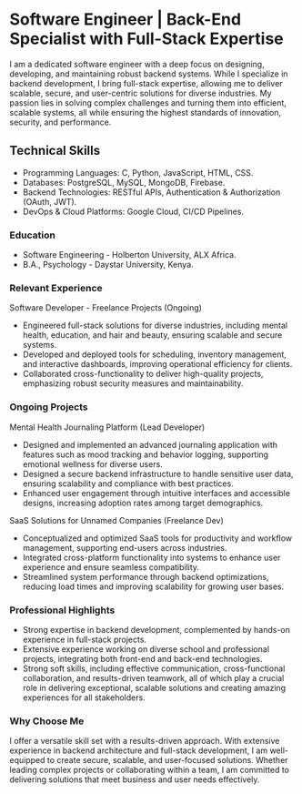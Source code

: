 # Software Engineer | Back-End Specialist with Full-Stack Expertise

I am a dedicated software engineer with a deep focus on designing, developing, and maintaining robust backend systems. While I specialize in backend development, I bring full-stack expertise, allowing me to deliver scalable, secure, and user-centric solutions for diverse industries. My passion lies in solving complex challenges and turning them into efficient, scalable systems, all while ensuring the highest standards of innovation, security, and performance.

## Technical Skills
- Programming Languages: C, Python, JavaScript, HTML, CSS.
- Databases: PostgreSQL, MySQL, MongoDB, Firebase.
- Backend Technologies: RESTful APIs, Authentication & Authorization (OAuth, JWT).
- DevOps & Cloud Platforms: Google Cloud, CI/CD Pipelines.

### Education
- Software Engineering - Holberton University, ALX Africa.
- B.A., Psychology - Daystar University, Kenya.


### Relevant Experience
Software Developer - Freelance Projects (Ongoing)
- Engineered full-stack solutions for diverse industries, including mental health, education, and hair and beauty, ensuring scalable and secure systems.
- Developed and deployed tools for scheduling, inventory management, and interactive dashboards, improving operational efficiency for clients.
- Collaborated cross-functionality to deliver high-quality projects, emphasizing robust security measures and maintainability.

### Ongoing Projects
Mental Health Journaling Platform (Lead Developer)
- Designed and implemented an advanced journaling application with features such as mood tracking and behavior logging, supporting emotional wellness for diverse users.
- Designed a secure backend infrastructure to handle sensitive user data, ensuring scalability and compliance with best practices.
- Enhanced user engagement through intuitive interfaces and accessible designs, increasing adoption rates among target demographics.

SaaS Solutions for Unnamed Companies (Freelance Dev)
- Conceptualized and optimized SaaS tools for productivity and workflow management, supporting end-users across industries.
- Integrated cross-platform functionality into systems to enhance user experience and ensure seamless compatibility.
- Streamlined system performance through backend optimizations, reducing load times and improving scalability for growing user bases.
  
### Professional Highlights
- Strong expertise in backend development, complemented by hands-on experience in full-stack projects.
- Extensive experience working on diverse school and professional projects, integrating both front-end and back-end technologies.
- Strong soft skills, including effective communication, cross-functional collaboration, and results-driven teamwork, all of which play a crucial role in delivering exceptional, scalable solutions and creating amazing experiences for all stakeholders.
 
### Why Choose Me
I offer a versatile skill set with a results-driven approach. With extensive experience in backend architecture and full-stack development, I am well-equipped to create secure, scalable, and user-focused solutions. Whether leading complex projects or collaborating within a team, I am committed to delivering solutions that meet business and user needs effectively.

